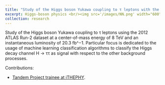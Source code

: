```yaml
---
title: "Study of the Higgs boson Yukawa coupling to τ leptons with the ATLAS detector"
excerpt: Higgs-boson physics <br/><img src='/images/NN.png' width="600"><img src='/images/NN.png' width="600">
collection: research
---
```


Study of the Higgs boson Yukawa coupling to τ leptons using the 2012 ATLAS Run-2 dataset at a center-of-mass energy of 8 TeV and an instantaneous luminosity of 20.3 fb^−1. Particular focus is dedicated to the usage of machine learning classification algorithms to classify the Higgs decay channel H → ττ as signal with respect to the other background processes.

Contributions:

* [Tandem Project trainee at iTHEPHY](http://JustWhit3.github.io/files/tp.pdf).